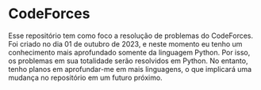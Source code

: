 # CodeForces
Esse repositório tem como foco a resolução de problemas do CodeForces.
Foi criado no dia 01 de outubro de 2023, e neste momento eu tenho um conhecimento mais aprofundado somente da linguagem Python.
Por isso, os problemas em sua totalidade serão resolvidos em Python.
No entanto, tenho planos em aprofundar-me em mais linguagens, o que implicará uma mudança no repositório em um futuro próximo.
